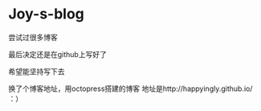 Joy-s-blog
==========
尝试过很多博客

最后决定还是在github上写好了

希望能坚持写下去

换了个博客地址，用octopress搭建的博客 地址是http://happyingly.github.io/ ：）
